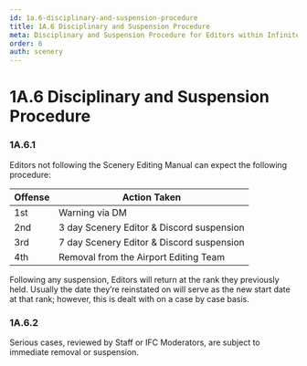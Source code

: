 ```yaml
---
id: 1a.6-disciplinary-and-suspension-procedure
title: 1A.6 Disciplinary and Suspension Procedure
meta: Disciplinary and Suspension Procedure for Editors within Infinite Flight.
order: 6
auth: scenery
---
```


# 1A.6  Disciplinary and Suspension Procedure

 

### 1A.6.1    

Editors not following the Scenery Editing Manual can expect the following procedure:

 

| Offense | Action Taken                              |
| ------- | ----------------------------------------- |
| 1st     | Warning via DM                            |
| 2nd     | 3 day Scenery Editor & Discord suspension |
| 3rd     | 7 day Scenery Editor & Discord suspension |
| 4th     | Removal from the Airport Editing Team     |

Following any suspension, Editors will return at the rank they previously held. Usually the date they’re reinstated on will serve as the new start date at that rank; however, this is dealt with on a case by case basis.



### 1A.6.2

Serious cases, reviewed by Staff or IFC Moderators, are subject to immediate removal or suspension.